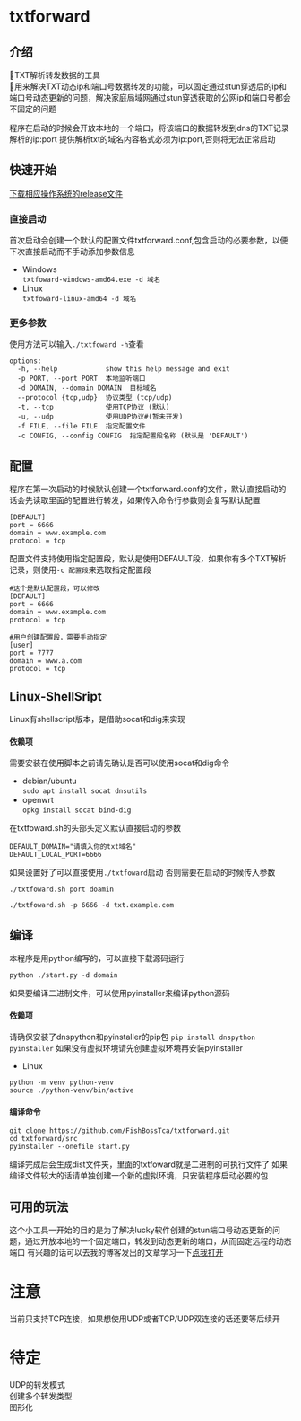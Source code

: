 # txtforward
## 介绍
🚀TXT解析转发数据的工具  
🚀用来解决TXT动态ip和端口号数据转发的功能，可以固定通过stun穿透后的ip和端口号动态更新的问题，解决家庭局域网通过stun穿透获取的公网ip和端口号都会不固定的问题

程序在启动的时候会开放本地的一个端口，将该端口的数据转发到dns的TXT记录解析的ip:port
提供解析txt的域名内容格式必须为ip:port,否则将无法正常启动

## 快速开始
[下载相应操作系统的release文件](https://github.com/FishBossTca/txtforward/releases)

### 直接启动
首次启动会创建一个默认的配置文件txtforward.conf,包含启动的必要参数，以便下次直接启动而不手动添加参数信息
- Windows   
```txtfoward-windows-amd64.exe -d 域名```
- Linux  
```txtfoward-linux-amd64 -d 域名```

### 更多参数
使用方法可以输入```./txtfoward -h```查看 
``` 
options:
  -h, --help            show this help message and exit  
  -p PORT, --port PORT  本地监听端口  
  -d DOMAIN, --domain DOMAIN  目标域名  
  --protocol {tcp,udp}  协议类型 (tcp/udp)  
  -t, --tcp             使用TCP协议 (默认)  
  -u, --udp             使用UDP协议#(暂未开发)  
  -f FILE, --file FILE  指定配置文件  
  -c CONFIG, --config CONFIG  指定配置段名称 (默认是 'DEFAULT')  
```

## 配置
程序在第一次启动的时候默认创建一个txtforward.conf的文件，默认直接启动的话会先读取里面的配置进行转发，如果传入命令行参数则会复写默认配置
``` 
[DEFAULT]
port = 6666
domain = www.example.com
protocol = tcp
```
配置文件支持使用指定配置段，默认是使用DEFAULT段，如果你有多个TXT解析记录，则使用```-c 配置段```来选取指定配置段
``` 
#这个是默认配置段，可以修改
[DEFAULT]
port = 6666
domain = www.example.com
protocol = tcp

#用户创建配置段，需要手动指定
[user]
port = 7777
domain = www.a.com
protocol = tcp
```


##  Linux-ShellSript
Linux有shellscript版本，是借助socat和dig来实现
#### 依赖项
需要安装在使用脚本之前请先确认是否可以使用socat和dig命令
- debian/ubuntu  
```sudo apt install socat dnsutils```
- openwrt  
```opkg install socat bind-dig```

在txtfoward.sh的头部头定义默认直接启动的参数
```
DEFAULT_DOMAIN="请填入你的txt域名"
DEFAULT_LOCAL_PORT=6666
```
如果设置好了可以直接使用```./txtfoward```启动
否则需要在启动的时候传入参数
```
./txtfoward.sh port doamin

./txtfoward.sh -p 6666 -d txt.example.com
```

## 编译
本程序是用python编写的，可以直接下载源码运行
```
python ./start.py -d domain
```
如果要编译二进制文件，可以使用pyinstaller来编译python源码
#### 依赖项
请确保安装了dnspython和pyinstaller的pip包
```pip install dnspython pyinstaller```
如果没有虚拟环境请先创建虚拟环境再安装pyinstaller
- Linux
```
python -m venv python-venv
source ./python-venv/bin/active
```
#### 编译命令
```
git clone https://github.com/FishBossTca/txtforward.git
cd txtforward/src
pyinstaller --onefile start.py
```
编译完成后会生成dist文件夹，里面的txtfoward就是二进制的可执行文件了
如果编译文件较大的话请单独创建一个新的虚拟环境，只安装程序启动必要的包

## 可用的玩法
这个小工具一开始的目的是为了解决lucky软件创建的stun端口号动态更新的问题，通过开放本地的一个固定端口，转发到动态更新的端口，从而固定远程的动态端口
有兴趣的话可以去我的博客发出的文章学习一下[点我打开](https://www.ytca.top/guidance/openwrt/1258/)

# 注意
当前只支持TCP连接，如果想使用UDP或者TCP/UDP双连接的话还要等后续开

# 待定
UDP的转发模式  
创建多个转发类型  
图形化  
